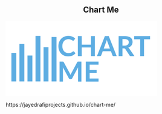<h2 align="center">Chart Me</h2>
<img src="web/images/logo.png" align="center">
<p>https://jayedrafiprojects.github.io/chart-me/</p>
